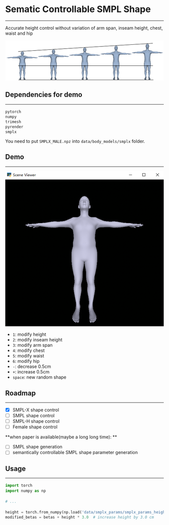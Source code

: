 # Sematic Controllable SMPL Shape

_____________

Accurate height control without variation of arm span, inseam height, chest, waist and hip

![](image/00.png)

## Dependencies for demo

------------

```
pytorch
numpy
trimesh
pyrender
smplx
```

You need to put `SMPLX_MALE.npz` into `data/body_models/smplx` folder.

## Demo

--------

![](image/01.gif)

- `1`: modify height
- `2`: modify inseam height
- `3`: modify arm span
- `4`: modify chest
- `5`: modify waist
- `6`: modify hip
- `-`: decrease 0.5cm
- `+`: increase 0.5cm
- `space`: new random shape


## Roadmap

--------------

- [x] SMPL-X shape control
- [ ] SMPL shape control
- [ ] SMPL-H shape control
- [ ] Female shape control

 **when paper is available(maybe a long long time): **

- [ ] SMPL shape generation
- [ ] semantically controllable SMPL shape parameter generation

## Usage

---------------

```python
import torch
import numpy as np

# ...

height = torch.from_numpy(np.load('data/smplx_params/smplx_params_height_1cm_b10.npz')['betas']) # [1, 10]
modified_betas = betas + height * 3.0  # increase height by 3.0 cm
```

